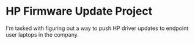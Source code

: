 # HP Firmware Update Project
I'm tasked with figuring out a way to push HP driver updates to endpoint user laptops in the company.
